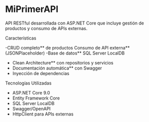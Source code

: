 # MiPrimerAPI

API RESTful desarrollada con ASP.NET Core que incluye gestión de productos y consumo de APIs externas.

Características

-CRUD completo** de productos
Consumo de API externa** (JSONPlaceholder)
-Base de datos** SQL Server LocalDB
- Clean Architecture** con repositorios y servicios
- Documentación automática** con Swagger
- Inyección de dependencias

Tecnologías Utilizadas

- ASP.NET Core 9.0
- Entity Framework Core
- SQL Server LocalDB
- Swagger/OpenAPI
- HttpClient para APIs externas
